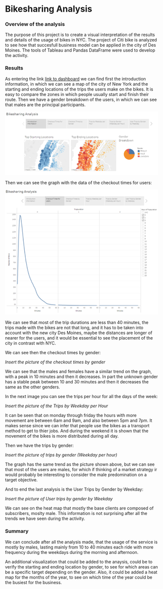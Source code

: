 # Bikesharing Analysis

### Overview of the analysis

The purpose of this project is to create a visual interpretation of the results and details of the usage of bikes in NYC. The project of Citi bike is analyzed to see how that succesfull business model can be applied in the city of Des Moines. The tools of Tableau and Pandas DataFrame were used to develop the activity. 

### Results

As entering the link [link to dashboard](https://public.tableau.com/app/profile/jose.luis.montemayor/viz/bikesharingChallenge_16585306337060/BikesharingAnalysis) we can find first the introduction information, in which we can see a map of the city of New York and the starting and ending locations of the trips the users make on the bikes. It is easy to compare the zones in which people usually start and finish their route. Then we have a gender breakdown of the users, in which we can see that males are the principal participants. 

![](https://github.com/JoseLuisMontemayor/bikesharing/blob/main/Introduction_Information.PNG)

Then we can see the graph with the data of the checkout times for users:

![](https://github.com/JoseLuisMontemayor/bikesharing/blob/main/Checkout_times_for_users.PNG)

We can see that most of the trip durations are less than 40 minutes, the trips made with the bikes are not that long, and it has to be taken into account with the new city Des Moines, maybe the distances are longer of nearer for the users, and it would be essential to see the placement of the city in contrast with NYC. 

We can see then the checkout times by gender:

*Insert the picture of the checkout times by gender*

We can see that the males and females have a similar trend on the graph, with a peak in 10 minutes and then it decreases. In part the unknown gender has a stable peak between 10 and 30 minutes and then it decreases the same as the other genders. 

In the next image you can see the trips per hour for all the days of the week:

*Insert the picture of the Trips by Weekday per Hour*

It can be seen that on monday through friday the hours with more movement are between 6am and 9am, and also between 5pm and 7pm. It makes sense since we can infer that people use the bikes as a transport method to get to thier jobs. And during the weekend it is shown that the movement of the bikes is more distributed during all day. 

Then we have the trips by gender:

*Insert the picture of trips by gender (Weekday per hour)*

The graph has the same trend as the picture shown above, but we can see that most of the users are males, for which if thinking of a market strategy ir would probably be interesting to consider the male predomination on a target objective. 

And to end the last analysis is the User Trips by Gender by Weekday:

*Insert the picture of User trips by gender by Weekday*

We can see on the heat map that mostly the base clients are composed of subscribers, moslty male. This information is not surprising after all the trends we have seen  during the activity. 

### Summary

We can conclude after all the analysis made, that the usage of the service is mostly by males, lasting mainly from 10 to 40 minutes each ride with more frequency during the weekdays during the morning and afternoon. 

An additional visualization that could be added to the anaysis, could be to verify the starting and ending location by gender, to see for which areas can be a specific target depending on the gender. Also, it could be added a heat map for the months of the year, to see on which time of the year could be the busiest for the business. 
